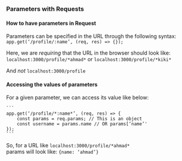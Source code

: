 ### Parameters with Requests

#### How to have parameters in Request

Parameters can be specified in the URL through the following syntax:
    ```app.get(‘/profile/:name’, (req, res) => {});```

Here, we are *requiring* that the URL in the browser should look like:
    ```localhost:3000/profile/*ahmad*``` or
    ```localhost:3000/profile/*kiki*```

And *not*
    ```localhost:3000/profile```

#### Accessing the values of parameters

For a given parameter, we can access its value like below:
    
    ```
    app.get(‘/profile/*:name*’, (req, res) => {
        const params = req.params; // This is an object  
        const username = params.name // OR params[‘name’'    
    });
    ```

So, for a URL like ```localhost:3000/profile/*ahmad*```  
params will look like: ```{name: ‘ahmad’}```
